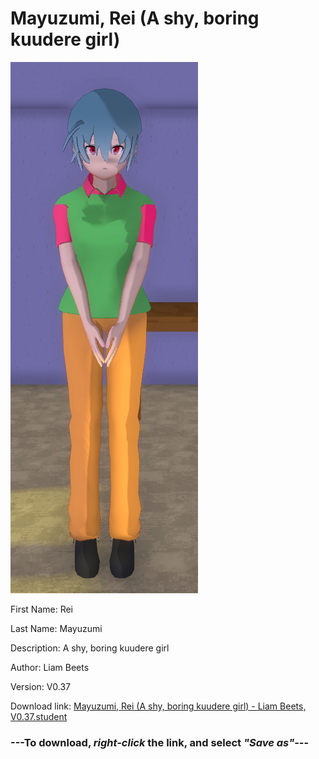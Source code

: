 # Mayuzumi, Rei (A shy, boring kuudere girl)

<img src = "https://raw.githubusercontent.com/Arbiter1223/Daigaku-Gurashi-Custom-Students/master/Students/Files/Mayuzumi%2C%20Rei%20(A%20shy%2C%20boring%20kuudere%20girl).png">

First Name: Rei

Last Name: Mayuzumi

Description: A shy, boring kuudere girl

Author: Liam Beets

Version: V0.37

Download link: <a href="https://raw.githubusercontent.com/Arbiter1223/Daigaku-Gurashi-Custom-Students/master/Students/Files/Mayuzumi%2C%20Rei%20(A%20shy%2C%20boring%20kuudere%20girl)%20-%20Liam%20Beets%2C%20V0.37.student">Mayuzumi, Rei (A shy, boring kuudere girl) - Liam Beets, V0.37.student</a>

### ---**To download, _right-click_ the link, and select _"Save as"_**---
